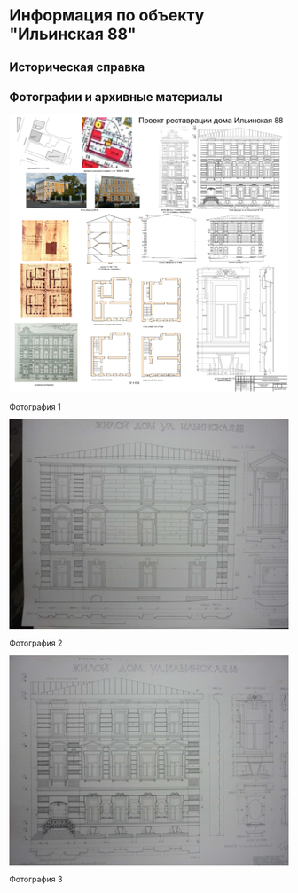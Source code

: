 # Информация по объекту "Ильинская 88"

## Историческая справка

## Фотографии и архивные материалы

![1](/BuidingsInfo/06bf6ad1-5e16-4f8b-8c5f-ecb5810eed23/1_Compressed.jpg)

Фотография 1

![2](/BuidingsInfo/06bf6ad1-5e16-4f8b-8c5f-ecb5810eed23/P1270418_Compressed.jpg)

Фотография 2

![3](/BuidingsInfo/06bf6ad1-5e16-4f8b-8c5f-ecb5810eed23/P1270419_Compressed.jpg)

Фотография 3

